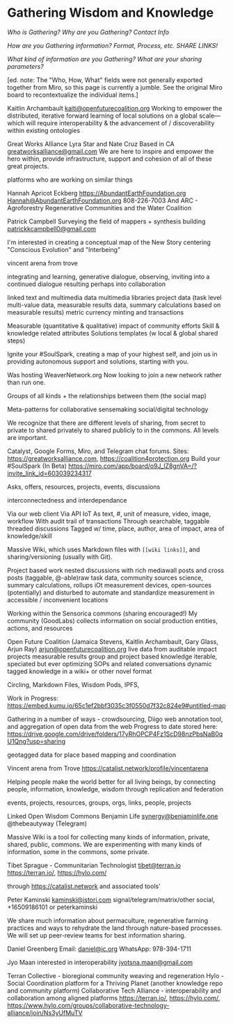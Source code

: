 # Gathering Wisdom and Knowledge

_Who is Gathering? Why are you Gathering? Contact Info_

_How are you Gathering information? Format, Process, etc. SHARE LINKS!_

_What kind of information are you  Gathering? What are your sharing parameters?_

[ed. note: The "Who, How, What" fields were not generally exported together from Miro, so this page is currently a jumble. See the original Miro board to recontextualize the individual items.]

Kaitlin Archambault <kaiti@openfuturecoalition.org>   Working to empower the distributed, iterative forward learning of local solutions on a global scale—which will require interoperability & the advancement of / discoverability within existing ontologies

Great Works Alliance Lyra Star and Nate Cruz Based in CA <greatworksalliance@gmail.com> We are here to inspire and empower the hero within, provide infrastructure, support and cohesion of all of these great projects.

platforms who are working on similar things

Hannah Apricot Eckberg     <https://AbundantEarthFoundation.org>   <Hannah@AbundantEarthFoundation.org> 808-226-7003 And ARC - Agroforestry Regenerative Communities and the Water Coalition  

Patrick Campbell Surveying the field of mappers + synthesis building <patrickkcampbell0@gmail.com>

I'm interested in creating a conceptual map of the New Story centering "Conscious Evolution" and "Interbeing"

vincent arena from trove   

integrating and learning, generative dialogue, observing, inviting into a continued dialogue resulting perhaps into collaboration

linked text and multimedia data multimedia libraries project data (task level multi-value data, measurable results data, summary calculations based on measurable results) metric currency minting and transactions 

Measurable (quantitative & qualitative) impact of community efforts Skill & knowledge related attributes Solutions templates (w local & global shared steps)

Ignite your #SoulSpark, creating  a map of your highest self, and join us in providing autonomous support and solutions, starting with you.

Was hosting WeaverNetwork.org  Now looking to join a new network rather than run one. 

Groups of all kinds + the relationships between them (the social map)

Meta-patterns for collaborative sensemaking social/digital technology

We recognize that there are different levels of sharing, from secret to private to shared privately to shared publicly to in the commons.  All levels are important.

Catalyst, Google Forms, Miro, and Telegram chat forums. Sites:  <https://greatworksalliance.com>, <https://coalition4protection.org> Build your #SoulSpark (In Beta) <https://miro.com/app/board/o9J_lZ8gnVA=/?invite_link_id=603039234317>

Asks, offers, resources, projects, events, discussions

interconnectedness and interdependance

Via our web client Via API IoT As text, #, unit of measure, video, image, workflow With audit trail of transactions Through searchable, taggable threaded discussions Tagged w/ time, place, author, area of impact, area of knowledge/skill

Massive Wiki, which uses Markdown files with `[[wiki links]]`, and sharing/versioning (usually with Git).

Project based work nested discussions with rich mediawall posts and cross posts (taggable, @-able)raw task data, community sources science, summary calculations, rollups iOt measurement devices, open-sources (potentially) and disturbed to automate and standardize measurement in accessible / inconvenient locations

Working within the Sensorica commons (sharing encouraged!) My community (GoodLabs) collects information on social production entities, actions, and resources

Open Future Coalition (Jamaica Stevens, Kaitlin Archambault, Gary Glass, Arjun Ray)   <arjun@openfuturecoalition.org>   live data from auditable impact projects measurable results group and project based knowledge iterable, speciated but ever optimizing SOPs and related conversations dynamic tagged knowledge in a wiki+ or other novel format

Circling, Markdown Files, Wisdom Pods, IPFS,

Work in Progress:   <https://embed.kumu.io/65c1ef2bbf3035c3f0550d7f32c824e9#untitled-map>

Gathering in a number of ways - crowdsourcing, Diigo web annotation tool, and aggregation of open data from the web Progress to date stored here: <https://drive.google.com/drive/folders/17yRhOPCP4Fz1ScD98nzPbsNaB0qU1Qng?usp=sharing>

geotagged data for place based mapping and coordination

Vincent arena from Trove <https://catalist.network/profile/vincentarena>

Helping people make the world better for all living beings, by connecting people, information, knowledge, wisdom through replication and federation

events, projects, resources, groups, orgs, links, people, projects

Linked Open Wisdom Commons Benjamin Life <synergy@benjaminlife.one> @thebeautyway (Telegram)

Massive Wiki is a tool for collecting many kinds of information, private, shared, public, commons.  We are experimenting with many kinds of information, some in the commons, some private.

Tibet Sprague - Communitarian Technologist   <tibet@terran.io> <https://terran.io/>, <https://hylo.com/> 

through <https://catalist.network> and associated tools’

Peter Kaminski <kaminski@istori.com> signal/telegram/matrix/other social, +16509186101 or peterkaminski

We share much information about permaculture, regenerative farming practices and ways to rehydrate the land through nature-based processes.   We will set up peer-review teams for best information sharing. 

Daniel Greenberg Email: <daniel@ic.org>  WhatsApp: 978-394-1711

Jyo Maan interested in interoperability  <jyotsna.maan@gmail.com>

Terran Collective - bioregional community weaving and regeneration   Hylo - Social Coordination  platform for a Thriving Planet (another knowledge repo and community platform)   Collaborative Tech Alliance - interoperability and collaboration among aligned platforms <https://terran.io/>, <https://hylo.com/>, <https://www.hylo.com/groups/collaborative-technology-alliance/join/Ns3yUfMuTV>


